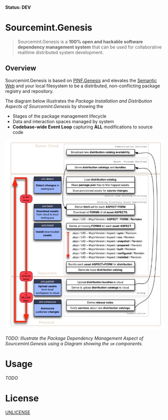 **Status: DEV**

Sourcemint.Genesis
==================

> Sourcemint.Genesis is a **100% open and hackable software dependency management system** that can be used for collaborative realtime distributed system development.


Overview
--------

Sourcemint.Genesis is based on [PINF.Genesis](http://genesis.pinf.org) and elevates the [Semantic Web](http://en.wikipedia.org/wiki/Semantic_Web) and your local filesystem to be a distributed, non-conflicting package registry and repository.

The diagram below illustrates the *Package Installation and Distribution Aspects of Sourcemint.Genesis* by showing the

  * Stages of the package management lifecycle
  * Data and interaction spaces managed by system
  * **Codebase-wide Event Loop** capturing **ALL** modifications to source code

![Sourcemint.Genesis Overview Diagram](https://raw.githubusercontent.com/sourcemint/sm.genesis/master/docs/2015-04%20-%20Overview.jpg)


*TODO: Illustrate the Package Dependency Management Aspect of Sourcemint.Genesis using a Diagram showing the `sm` components.*


Usage
=====

*TODO*


License
=======

[UNLICENSE](http://unlicense.org/)

